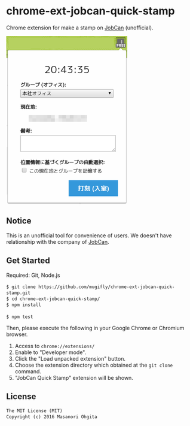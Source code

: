 # chrome-ext-jobcan-quick-stamp
Chrome extension for make a stamp on [JobCan](http://jobcan.ne.jp/) (unofficial).

![Screen shot](https://raw.githubusercontent.com/mugifly/chrome-ext-jobcan-quick-stamp/master/screenshot.png)

## Notice
This is an unofficial tool for convenience of users.
We doesn't have relationship with the company of [JobCan](http://jobcan.ne.jp/).

## Get Started

Required: Git, Node.js

```
$ git clone https://github.com/mugifly/chrome-ext-jobcan-quick-stamp.git
$ cd chrome-ext-jobcan-quick-stamp/
$ npm install

$ npm test
```

Then, please execute the following in your Google Chrome or Chromium browser.

1. Access to ``chrome://extensions/``
2. Enable to "Developer mode".
3. Click the "Load unpacked extension" button.
4. Choose the extension directory which obtained at the ``git clone`` command.
5. "JobCan Quick Stamp" extension will be shown.

## License

```
The MIT License (MIT)
Copyright (c) 2016 Masanori Ohgita
```
